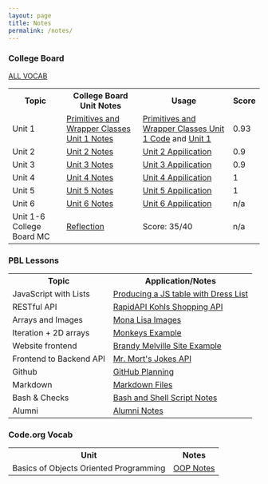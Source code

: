 ```yaml
---
layout: page
title: Notes
permalink: /notes/
---
```



### College Board 

<a href="https://aadyadaita.github.io/apcsa_indiv_repo_tri1/2022/12/01/all-vocab.html"> ALL VOCAB </a>



<table>
  <tr>
    <th>Topic</th>
    <th>College Board Unit Notes</th>
    <th>Usage</th>
    <th>Score</th>

  </tr>
  <tr>
    <td>Unit 1</td>
      <td><a href="https://aadyadaita.github.io/apcsa_indiv_repo_tri1/markdown/2022/08/22/primitives.html">Primitives and Wrapper Classes Unit 1 Notes</a></td>
      <td><a href="https://aadyadaita.github.io/apcsa_indiv_repo_tri1/2022/08/24/score_calculator.html">Primitives and Wrapper Classes Unit 1 Code</a>
      and <a href="https://aadyadaita.github.io/apcsa_indiv_repo_tri1/2022/10/22/Unit2.html"> Unit 1 </a></td>
      <td>0.93</td>
   
  </tr>
  <tr>
   <td>Unit 2</td>
      <td><a href="https://aadyadaita.github.io/apcsa_indiv_repo_tri1/markdown/2022/11/08/unit_2Notes.html">Unit 2 Notes</a></td>
      <td><a href="https://aadyadaita.github.io/apcsa_indiv_repo_tri1/2022/10/16/goblins.html">Unit 2 Appilication</a></td>
       <td>0.9</td>
  </tr>



  <tr>
   <td>Unit 3</td>
      <td><a href="https://aadyadaita.github.io/apcsa_indiv_repo_tri1/markdown/2022/11/08/unit_3Notes.html">Unit 3 Notes</a></td>
      <td><a href="https://aadyadaita.github.io/apcsa_indiv_repo_tri1/2022/10/22/Unit3.html">Unit 3 Appilication</a></td>
      <td>0.9</td>
  </tr>
  
  

  <tr>
   <td>Unit 4</td>
      <td><a href="https://aadyadaita.github.io/apcsa_indiv_repo_tri1/markdown/2022/11/08/unit_4Notes.html">Unit 4 Notes</a></td>
      <td><a href="https://aadyadaita.github.io/apcsa_indiv_repo_tri1/2022/10/22/Unit4.html">Unit 4 Appilication</a></td>
      <td>1</td>
  </tr>

  <tr>
   <td>Unit 5</td>
      <td><a href="https://aadyadaita.github.io/apcsa_indiv_repo_tri1/markdown/2022/11/08/unit_5Notes.html">Unit 5 Notes</a></td>
      <td><a href="https://aadyadaita.github.io/apcsa_indiv_repo_tri1/2022/10/22/Unit5.html">Unit 5 Appilication</a></td>
      <td>1</td>
  </tr>

  <tr>
   <td>Unit 6</td>
      <td><a href="https://aadyadaita.github.io/apcsa_indiv_repo_tri1/markdown/2022/11/08/unit_6Notes.html">Unit 6 Notes</a></td>
      <td><a href="https://aadyadaita.github.io/apcsa_indiv_repo_tri1/2022/10/25/Unit6.html">Unit 6 Appilication</a></td>
      <td>n/a</td>
  </tr>

   <tr>
   <td>Unit 1-6 College Board MC</td>
      <td><a href="https://aadyadaita.github.io/apcsa_indiv_repo_tri1/markdown/2022/11/08/cb_quiz_reflection.html">Reflection</a></td>
      <td>Score: 35/40</td>
      <td>n/a</td>
  </tr>



</table>



### PBL Lessons

<table>
  <tr>
    <th>Topic</th>
    <th>Application/Notes</th>
  </tr>

<tr>
    <td>JavaScript with Lists </td>
    <td><a href="https://aadyadaita.github.io/apcsa_indiv_repo_tri1/2022/09/26/js.html"> Producing a JS table with Dress List</a></td>
  </tr>

  <tr>
    <td>RESTful API </td>
    <td><a href="https://aadyadaita.github.io/apcsa_indiv_repo_tri1/2022/10/01/similar-clothes.html"> RapidAPI Kohls Shopping API</a></td>
  </tr>

  <tr>
    <td>Arrays and Images </td>
    <td><a href="https://aadyadaita.github.io/apcsa_indiv_repo_tri1/2022/10/02/arrays_images.html"> Mona Lisa Images</a></td>
  </tr>

  <tr>
    <td>Iteration + 2D arrays </td>
    <td><a href="https://aadyadaita.github.io/apcsa_indiv_repo_tri1/2022/09/20/monkeys.html"> Monkeys Example</a></td>
  </tr>

  <tr>
    <td>Website frontend </td>
    <td><a href="https://aadyadaita.github.io/apcsa_indiv_repo_tri1/2022/10/24/brandy.html"> Brandy Melville Site Example</a></td>
  </tr>

 <tr>
    <td>Frontend to Backend API </td>
    <td><a href="https://aadyadaita.github.io/apcsa_indiv_repo_tri1/data/jokes">Mr. Mort's Jokes API</a></td>
  </tr>

  <tr>
    <td>Github </td>
    <td><a href="https://aadyadaita.github.io/apcsa_indiv_repo_tri1/2022/10/10/github.html">GitHub Planning</a></td>
  </tr>
  <tr>
      <td>Markdown </td>
      <td><a href="https://aadyadaita.github.io/apcsa_indiv_repo_tri1/markdown/2022/08/21/Markdown.html">Markdown Files</a></td>
    
  </tr>


  <tr>
    <td>Bash & Checks </td>
    <td><a href="https://aadyadaita.github.io/apcsa_indiv_repo_tri1/2022/08/25/bash_kernel.html">Bash and Shell Script Notes</a></td>
  </tr>

   <tr>
    <td>Alumni </td>
    <td><a href="https://aadyadaita.github.io/apcsa_indiv_repo_tri1/markdown/2022/08/29/alumni_panel.html">Alumni Notes</a></td>
  </tr>

  
</table>


### Code.org Vocab
<table>
  <tr>
    <th>Unit</th>
    <th>Notes</th>
  </tr>
  <tr>
      <td>Basics of Objects Oriented Programming </td>
      <td><a href="https://aadyadaita.github.io/apcsa_indiv_repo_tri1/2022/11/08/Unit-1-Code.org-Vocab.html">OOP Notes</a></td>
  </tr>

  


</table>